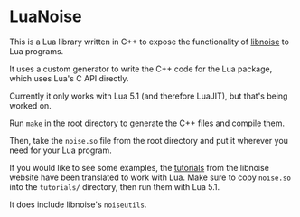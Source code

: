 LuaNoise
===
This is a Lua library written in C++ to expose the functionality of [libnoise](http://libnoise.sourceforge.net/) to Lua programs.

It uses a custom generator to write the C++ code for the Lua package, which uses Lua's C API directly.

Currently it only works with Lua 5.1 (and therefore LuaJIT), but that's being worked on.

Run `make` in the root directory to generate the C++ files and compile them.

Then, take the `noise.so` file from the root directory and put it wherever you need for your Lua program.

If you would like to see some examples, the [tutorials](http://libnoise.sourceforge.net/tutorials/index.html) from the libnoise website have been translated to work with Lua. Make sure to copy `noise.so` into the `tutorials/` directory, then run them with Lua 5.1.

It does include libnoise's `noiseutils`.
